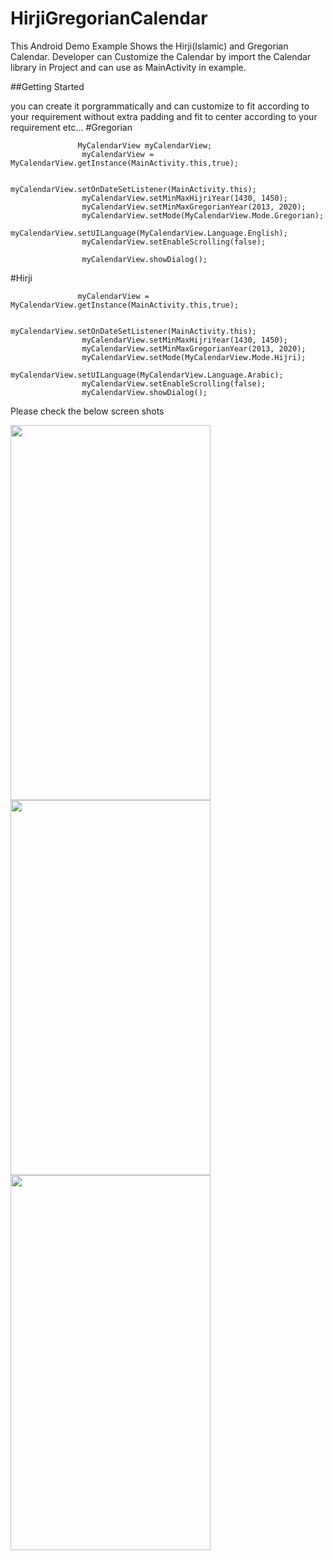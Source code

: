 # HirjiGregorianCalendar
This Android Demo Example Shows  the  Hirji(Islamic) and Gregorian Calendar. Developer can Customize the Calendar by import the Calendar library in Project  and can use as MainActivity in example.


##Getting Started

you can  create it porgrammatically and can customize to fit according to your requirement without extra padding and fit to center according to your requirement etc...
#Gregorian
```
               MyCalendarView myCalendarView;
                myCalendarView = MyCalendarView.getInstance(MainActivity.this,true);

                myCalendarView.setOnDateSetListener(MainActivity.this);
                myCalendarView.setMinMaxHijriYear(1430, 1450);
                myCalendarView.setMinMaxGregorianYear(2013, 2020);
                myCalendarView.setMode(MyCalendarView.Mode.Gregorian);
                myCalendarView.setUILanguage(MyCalendarView.Language.English);
                myCalendarView.setEnableScrolling(false);

                myCalendarView.showDialog();
```

#Hirji
```
               myCalendarView = MyCalendarView.getInstance(MainActivity.this,true);

                myCalendarView.setOnDateSetListener(MainActivity.this);
                myCalendarView.setMinMaxHijriYear(1430, 1450);
                myCalendarView.setMinMaxGregorianYear(2013, 2020);
                myCalendarView.setMode(MyCalendarView.Mode.Hijri);
                myCalendarView.setUILanguage(MyCalendarView.Language.Arabic);
                myCalendarView.setEnableScrolling(false);
                myCalendarView.showDialog();
```


Please check the below screen shots 


<img src="https://user-images.githubusercontent.com/13448460/28629052-f148410e-7243-11e7-940f-cf42e578a7ca.png" data-canonical-src="https://user-images.githubusercontent.com/13448460/28629052-f148410e-7243-11e7-940f-cf42e578a7ca.png" width="320" height="600" />

<img src="https://user-images.githubusercontent.com/13448460/28629086-0335d552-7244-11e7-9ec0-0919b6dea491.png" data-canonical-src="https://user-images.githubusercontent.com/13448460/28629086-0335d552-7244-11e7-9ec0-0919b6dea491.png" width="320" height="600" />

<img src="https://user-images.githubusercontent.com/13448460/28629127-284f6cf4-7244-11e7-9d4a-cc2bf87ed2f0.png" data-canonical-src="https://user-images.githubusercontent.com/13448460/28629127-284f6cf4-7244-11e7-9d4a-cc2bf87ed2f0.png" width="320" height="600" />
